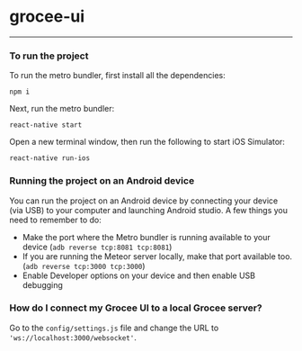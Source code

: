 # grocee-ui
---

### To run the project

To run the metro bundler, first install all the dependencies:
```
npm i
```

Next, run the metro bundler:
```
react-native start
```

Open a new terminal window, then run the following to start iOS Simulator:
```
react-native run-ios
```

### Running the project on an Android device
You can run the project on an Android device by connecting your device (via USB) to your computer and launching Android studio. A few things you need to remember to do:
* Make the port where the Metro bundler is running available to your device (`adb reverse tcp:8081 tcp:8081`)
* If you are running the Meteor server locally, make that port available too. (`adb reverse tcp:3000 tcp:3000`)
* Enable Developer options on your device and then enable USB debugging

### How do I connect my Grocee UI to a local Grocee server?
Go to the `config/settings.js` file and change the URL to `'ws://localhost:3000/websocket'`.